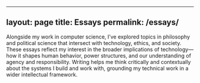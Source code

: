 
---
layout: page
title: Essays
permalink: /essays/
---

Alongside my work in computer science, I’ve explored topics in philosophy and political science that intersect with technology, ethics, and society. These essays reflect my interest in the broader implications of technology— how it shapes human behavior, power structures, and our understanding of agency and responsibility. Writing helps me think critically and contextually about the systems I build and work with, grounding my technical work in a wider intellectual framework.
